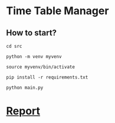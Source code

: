 # Time Table Manager

## How to start?

`cd src`

`python -m venv myvenv`

`source myvenv/bin/activate`

`pip install -r requirements.txt`

`python main.py`

# [Report](report)
